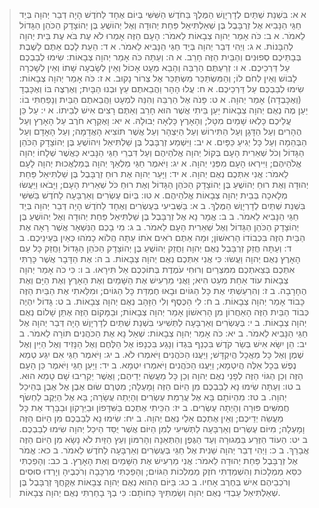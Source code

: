  > א א: בִּשְׁנַת שְׁתַּיִם לְדָרְיָוֶשׁ הַמֶּלֶךְ בַּחֹדֶשׁ הַשִּׁשִּׁי בְּיוֹם אֶחָד לַחֹדֶשׁ הָיָה דְבַר יְהוָה בְּיַד חַגַּי הַנָּבִיא אֶל זְרֻבָּבֶל בֶּן שְׁאַלְתִּיאֵל פַּחַת יְהוּדָה וְאֶל יְהוֹשֻׁעַ בֶּן יְהוֹצָדָק הַכֹּהֵן הַגָּדוֹל לֵאמֹר.
 > א ב: כֹּה אָמַר יְהוָה צְבָאוֹת לֵאמֹר:  הָעָם הַזֶּה אָמְרוּ לֹא עֶת בֹּא עֶת בֵּית יְהוָה לְהִבָּנוֹת.
 > א ג: וַיְהִי דְּבַר יְהוָה בְּיַד חַגַּי הַנָּבִיא לֵאמֹר.
 > א ד: הַעֵת לָכֶם אַתֶּם לָשֶׁבֶת בְּבָתֵּיכֶם סְפוּנִים וְהַבַּיִת הַזֶּה חָרֵב.
 > א ה: וְעַתָּה כֹּה אָמַר יְהוָה צְבָאוֹת:  שִׂימוּ לְבַבְכֶם עַל דַּרְכֵיכֶם.
 > א ו: זְרַעְתֶּם הַרְבֵּה וְהָבֵא מְעָט אָכוֹל וְאֵין לְשָׂבְעָה שָׁתוֹ וְאֵין לְשָׁכְרָה לָבוֹשׁ וְאֵין לְחֹם לוֹ; וְהַמִּשְׂתַּכֵּר מִשְׂתַּכֵּר אֶל צְרוֹר נָקוּב.
 > א ז: כֹּה אָמַר יְהוָה צְבָאוֹת:  שִׂימוּ לְבַבְכֶם עַל דַּרְכֵיכֶם.
 > א ח: עֲלוּ הָהָר וַהֲבֵאתֶם עֵץ וּבְנוּ הַבָּיִת; וְאֶרְצֶה בּוֹ וְאֶכָּבְדָ (וְאֶכָּבְדָה) אָמַר יְהוָה.
 > א ט: פָּנֹה אֶל הַרְבֵּה וְהִנֵּה לִמְעָט וַהֲבֵאתֶם הַבַּיִת וְנָפַחְתִּי בוֹ:  יַעַן מֶה נְאֻם יְהוָה צְבָאוֹת יַעַן בֵּיתִי אֲשֶׁר הוּא חָרֵב וְאַתֶּם רָצִים אִישׁ לְבֵיתוֹ.
 > א י: עַל כֵּן עֲלֵיכֶם כָּלְאוּ שָׁמַיִם מִטָּל; וְהָאָרֶץ כָּלְאָה יְבוּלָהּ.
 > א יא: וָאֶקְרָא חֹרֶב עַל הָאָרֶץ וְעַל הֶהָרִים וְעַל הַדָּגָן וְעַל הַתִּירוֹשׁ וְעַל הַיִּצְהָר וְעַל אֲשֶׁר תּוֹצִיא הָאֲדָמָה; וְעַל הָאָדָם וְעַל הַבְּהֵמָה וְעַל כָּל יְגִיעַ כַּפָּיִם.
 > א יב: וַיִּשְׁמַע זְרֻבָּבֶל בֶּן שַׁלְתִּיאֵל וִיהוֹשֻׁעַ בֶּן יְהוֹצָדָק הַכֹּהֵן הַגָּדוֹל וְכֹל שְׁאֵרִית הָעָם בְּקוֹל יְהוָה אֱלֹהֵיהֶם וְעַל דִּבְרֵי חַגַּי הַנָּבִיא כַּאֲשֶׁר שְׁלָחוֹ יְהוָה אֱלֹהֵיהֶם; וַיִּירְאוּ הָעָם מִפְּנֵי יְהוָה.
 > א יג: וַיֹּאמֶר חַגַּי מַלְאַךְ יְהוָה בְּמַלְאֲכוּת יְהוָה לָעָם לֵאמֹר:  אֲנִי אִתְּכֶם נְאֻם יְהוָה.
 > א יד: וַיָּעַר יְהוָה אֶת רוּחַ זְרֻבָּבֶל בֶּן שַׁלְתִּיאֵל פַּחַת יְהוּדָה וְאֶת רוּחַ יְהוֹשֻׁעַ בֶּן יְהוֹצָדָק הַכֹּהֵן הַגָּדוֹל וְאֶת רוּחַ כֹּל שְׁאֵרִית הָעָם; וַיָּבֹאוּ וַיַּעֲשׂוּ מְלָאכָה בְּבֵית יְהוָה צְבָאוֹת אֱלֹהֵיהֶם.
 > א טו: בְּיוֹם עֶשְׂרִים וְאַרְבָּעָה לַחֹדֶשׁ בַּשִּׁשִּׁי בִּשְׁנַת שְׁתַּיִם לְדָרְיָוֶשׁ הַמֶּלֶךְ.
 > ב א: בַּשְּׁבִיעִי בְּעֶשְׂרִים וְאֶחָד לַחֹדֶשׁ הָיָה דְּבַר יְהוָה בְּיַד חַגַּי הַנָּבִיא לֵאמֹר.
 > ב ב: אֱמָר נָא אֶל זְרֻבָּבֶל בֶּן שַׁלְתִּיאֵל פַּחַת יְהוּדָה וְאֶל יְהוֹשֻׁעַ בֶּן יְהוֹצָדָק הַכֹּהֵן הַגָּדוֹל וְאֶל שְׁאֵרִית הָעָם לֵאמֹר.
 > ב ג: מִי בָכֶם הַנִּשְׁאָר אֲשֶׁר רָאָה אֶת הַבַּיִת הַזֶּה בִּכְבוֹדוֹ הָרִאשׁוֹן; וּמָה אַתֶּם רֹאִים אֹתוֹ עַתָּה הֲלוֹא כָמֹהוּ כְּאַיִן בְּעֵינֵיכֶם.
 > ב ד: וְעַתָּה חֲזַק זְרֻבָּבֶל נְאֻם יְהוָה וַחֲזַק יְהוֹשֻׁעַ בֶּן יְהוֹצָדָק הַכֹּהֵן הַגָּדוֹל וַחֲזַק כָּל עַם הָאָרֶץ נְאֻם יְהוָה וַעֲשׂוּ:  כִּי אֲנִי אִתְּכֶם נְאֻם יְהוָה צְבָאוֹת.
 > ב ה: אֶת הַדָּבָר אֲשֶׁר כָּרַתִּי אִתְּכֶם בְּצֵאתְכֶם מִמִּצְרַיִם וְרוּחִי עֹמֶדֶת בְּתוֹכְכֶם אַל תִּירָאוּ.
 > ב ו: כִּי כֹה אָמַר יְהוָה צְבָאוֹת עוֹד אַחַת מְעַט הִיא; וַאֲנִי מַרְעִישׁ אֶת הַשָּׁמַיִם וְאֶת הָאָרֶץ וְאֶת הַיָּם וְאֶת הֶחָרָבָה.
 > ב ז: וְהִרְעַשְׁתִּי אֶת כָּל הַגּוֹיִם וּבָאוּ חֶמְדַּת כָּל הַגּוֹיִם; וּמִלֵּאתִי אֶת הַבַּיִת הַזֶּה כָּבוֹד אָמַר יְהוָה צְבָאוֹת.
 > ב ח: לִי הַכֶּסֶף וְלִי הַזָּהָב נְאֻם יְהוָה צְבָאוֹת.
 > ב ט: גָּדוֹל יִהְיֶה כְּבוֹד הַבַּיִת הַזֶּה הָאַחֲרוֹן מִן הָרִאשׁוֹן אָמַר יְהוָה צְבָאוֹת; וּבַמָּקוֹם הַזֶּה אֶתֵּן שָׁלוֹם נְאֻם יְהוָה צְבָאוֹת.
 > ב י: בְּעֶשְׂרִים וְאַרְבָּעָה לַתְּשִׁיעִי בִּשְׁנַת שְׁתַּיִם לְדָרְיָוֶשׁ הָיָה דְּבַר יְהוָה אֶל חַגַּי הַנָּבִיא לֵאמֹר.
 > ב יא: כֹּה אָמַר יְהוָה צְבָאוֹת:  שְׁאַל נָא אֶת הַכֹּהֲנִים תּוֹרָה לֵאמֹר.
 > ב יב: הֵן יִשָּׂא אִישׁ בְּשַׂר קֹדֶשׁ בִּכְנַף בִּגְדוֹ וְנָגַע בִּכְנָפוֹ אֶל הַלֶּחֶם וְאֶל הַנָּזִיד וְאֶל הַיַּיִן וְאֶל שֶׁמֶן וְאֶל כָּל מַאֲכָל הֲיִקְדָּשׁ; וַיַּעֲנוּ הַכֹּהֲנִים וַיֹּאמְרוּ לֹא.
 > ב יג: וַיֹּאמֶר חַגַּי אִם יִגַּע טְמֵא נֶפֶשׁ בְּכָל אֵלֶּה הֲיִטְמָא; וַיַּעֲנוּ הַכֹּהֲנִים וַיֹּאמְרוּ יִטְמָא.
 > ב יד: וַיַּעַן חַגַּי וַיֹּאמֶר כֵּן הָעָם הַזֶּה וְכֵן הַגּוֹי הַזֶּה לְפָנַי נְאֻם יְהוָה וְכֵן כָּל מַעֲשֵׂה יְדֵיהֶם; וַאֲשֶׁר יַקְרִיבוּ שָׁם טָמֵא הוּא.
 > ב טו: וְעַתָּה שִׂימוּ נָא לְבַבְכֶם מִן הַיּוֹם הַזֶּה וָמָעְלָה; מִטֶּרֶם שׂוּם אֶבֶן אֶל אֶבֶן בְּהֵיכַל יְהוָה.
 > ב טז: מִהְיוֹתָם בָּא אֶל עֲרֵמַת עֶשְׂרִים וְהָיְתָה עֲשָׂרָה; בָּא אֶל הַיֶּקֶב לַחְשֹׂף חֲמִשִּׁים פּוּרָה וְהָיְתָה עֶשְׂרִים.
 > ב יז: הִכֵּיתִי אֶתְכֶם בַּשִּׁדָּפוֹן וּבַיֵּרָקוֹן וּבַבָּרָד אֵת כָּל מַעֲשֵׂה יְדֵיכֶם; וְאֵין אֶתְכֶם אֵלַי נְאֻם יְהוָה.
 > ב יח: שִׂימוּ נָא לְבַבְכֶם מִן הַיּוֹם הַזֶּה וָמָעְלָה; מִיּוֹם עֶשְׂרִים וְאַרְבָּעָה לַתְּשִׁיעִי לְמִן הַיּוֹם אֲשֶׁר יֻסַּד הֵיכַל יְהוָה שִׂימוּ לְבַבְכֶם.
 > ב יט: הַעוֹד הַזֶּרַע בַּמְּגוּרָה וְעַד הַגֶּפֶן וְהַתְּאֵנָה וְהָרִמּוֹן וְעֵץ הַזַּיִת לֹא נָשָׂא מִן הַיּוֹם הַזֶּה אֲבָרֵךְ.
 > ב כ: וַיְהִי דְבַר יְהוָה שֵׁנִית אֶל חַגַּי בְּעֶשְׂרִים וְאַרְבָּעָה לַחֹדֶשׁ לֵאמֹר.
 > ב כא: אֱמֹר אֶל זְרֻבָּבֶל פַּחַת יְהוּדָה לֵאמֹר:  אֲנִי מַרְעִישׁ אֶת הַשָּׁמַיִם וְאֶת הָאָרֶץ.
 > ב כב: וְהָפַכְתִּי כִּסֵּא מַמְלָכוֹת וְהִשְׁמַדְתִּי חֹזֶק מַמְלְכוֹת הַגּוֹיִם; וְהָפַכְתִּי מֶרְכָּבָה וְרֹכְבֶיהָ וְיָרְדוּ סוּסִים וְרֹכְבֵיהֶם אִישׁ בְּחֶרֶב אָחִיו.
 > ב כג: בַּיּוֹם הַהוּא נְאֻם יְהוָה צְבָאוֹת אֶקָּחֲךָ זְרֻבָּבֶל בֶּן שְׁאַלְתִּיאֵל עַבְדִּי נְאֻם יְהוָה וְשַׂמְתִּיךָ כַּחוֹתָם:  כִּי בְךָ בָחַרְתִּי נְאֻם יְהוָה צְבָאוֹת.

